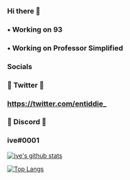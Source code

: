 ### Hi there 👋


###   • Working on 93
###   • Working on Professor Simplified 

### Socials

### 💎 Twitter 💎

### https://twitter.com/entiddie_



### 🌠 Discord 🌠

### ive#0001

[![ive's github stats](https://github-readme-stats.vercel.app/api?username=entiddie)](https://github.com/anuraghazra/github-readme-stats)

[![Top Langs](https://github-readme-stats.vercel.app/api/top-langs/?username=anuraghazra)](https://github.com/anuraghazra/github-readme-stats)
